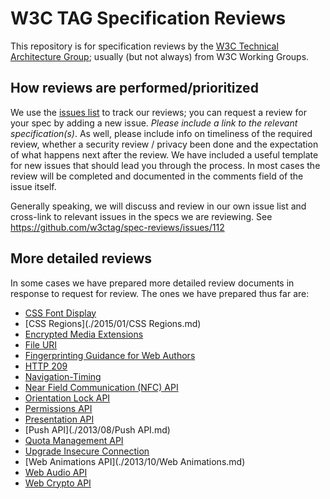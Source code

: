 # W3C TAG Specification Reviews
This repository is for specification reviews by the [W3C Technical Architecture Group](http://www.w3.org/2001/tag/); usually (but not always) from W3C Working Groups.

## How reviews are performed/prioritized
We use the [issues list](https://github.com/w3ctag/spec-reviews/issues) to track our reviews; you can request a review for your spec by adding a new issue. _Please include a link to the relevant specification(s)_. As well, please include info on timeliness of the required review, whether a security review / privacy been done and the expectation of what happens next after the review. We have included a useful template for new issues that should lead you through the process. In most cases the review will be completed and documented in the comments field of the issue itself.

Generally speaking, we will discuss and review in our own issue list and cross-link to relevant issues in the specs we are reviewing. See https://github.com/w3ctag/spec-reviews/issues/112

## More detailed reviews
In some cases we have prepared more detailed review documents in response to request for review. The ones we have prepared thus far are: 

 * [CSS Font Display](./2015/09/CSS-Font-Display.md)
 * [CSS Regions](./2015/01/CSS Regions.md)
 * [Encrypted Media Extensions](./2014/10/eme.md)
 * [File URI](./2015/07/file_uri.md)
 * [Fingerprinting Guidance for Web Authors](./2015/05/fingerprint.md)
 * [HTTP 209](./2014/04/http-209.md)
 * [Navigation-Timing](./2015/09/Navigation-Timing.md)
 * [Near Field Communication (NFC) API](./2015/10/nfc-feedback.md)
 * [Orientation Lock API](./2013/07/OrientationLock.md)
 * [Permissions API](./2015/03/Permissions.md)
 * [Presentation API](./2015/presentation-api.md)
 * [Push API](./2013/08/Push API.md)
 * [Quota Management API](./2014/02/quota-management-api.md)
 * [Upgrade Insecure Connection](./2015/04/Upgrade_Insecure.md)
 * [Web Animations API](./2013/10/Web Animations.md)
 * [Web Audio API](./2013/07/WebAudio.md)
 * [Web Crypto API](./2013/11/WebCrypto.md)

